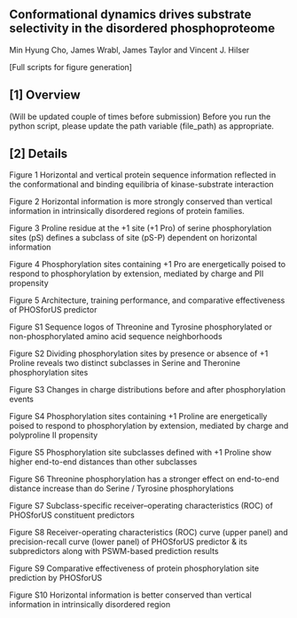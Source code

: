 ## Conformational dynamics drives substrate selectivity in the disordered phosphoproteome 

Min Hyung Cho, James Wrabl, James Taylor and Vincent J. Hilser

[Full scripts for figure generation]

## [1] Overview

(Will be updated couple of times before submission)
Before you run the python script, please update the path variable (file_path) as appropriate.

## [2] Details

Figure 1
Horizontal and vertical protein sequence information reflected in the conformational and binding equilibria of kinase-substrate interaction

Figure 2
Horizontal information is more strongly  conserved than vertical information in intrinsically disordered regions of protein families.

Figure 3
Proline residue at the +1 site (+1 Pro) of serine phosphorylation sites (pS) defines a subclass of site (pS-P) dependent on horizontal information

Figure 4
Phosphorylation sites containing +1 Pro are energetically poised to respond to phosphorylation by extension, mediated by charge and PII propensity

Figure 5
Architecture, training performance, and comparative effectiveness of PHOSforUS predictor

Figure S1
Sequence logos of Threonine and Tyrosine phosphorylated or non-phosphorylated amino acid sequence neighborhoods

Figure S2
Dividing phosphorylation sites by presence or absence of +1 Proline reveals two distinct subclasses in Serine and Theronine phosphorylation sites

Figure S3
Changes in charge distributions before and after phosphorylation events

Figure S4
Phosphorylation sites containing +1 Proline are energetically poised to respond to phosphorylation by extension, mediated by charge and polyproline II propensity

Figure S5
Phosphorylation site subclasses defined with +1 Proline show higher end-to-end distances than other subclasses

Figure S6
Threonine phosphorylation has a stronger effect on end-to-end distance increase than do Serine / Tyrosine phosphorylations

Figure S7
Subclass-specific receiver–operating characteristics (ROC) of PHOSforUS constituent predictors

Figure S8
Receiver-operating characteristics (ROC) curve (upper panel) and precision-recall curve (lower panel) of PHOSforUS predictor & its subpredictors along with PSWM-based prediction results

Figure S9
Comparative effectiveness of protein phosphorylation site prediction by PHOSforUS

Figure S10
Horizontal information is better conserved than vertical information in intrinsically disordered region
